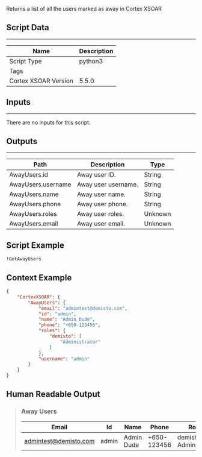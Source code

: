 Returns a list of all the users marked as away in Cortex XSOAR

## Script Data

---

| **Name** | **Description** |
| --- | --- |
| Script Type | python3 |
| Tags |  |
| Cortex XSOAR Version | 5.5.0 |

## Inputs

---
There are no inputs for this script.

## Outputs

---

| **Path** | **Description** | **Type** |
| --- | --- | --- |
| AwayUsers.id | Away user ID. | String |
| AwayUsers.username | Away user username. | String |
| AwayUsers.name | Away user name. | String |
| AwayUsers.phone | Away user phone. | String |
| AwayUsers.roles | Away user roles. | Unknown |
| AwayUsers.email | Away user email. | Unknown |


## Script Example

```!GetAwayUsers```

## Context Example

```json
{
    "CortexXSOAR": {
        "AwayUsers": {
            "email": "admintest@demisto.com",
            "id": "admin",
            "name": "Admin Dude",
            "phone": "+650-123456",
            "roles": {
                "demisto": [
                    "Administrator"
                ]
            },
            "username": "admin"
        }
    }
}
```

## Human Readable Output

>### Away Users
>
>|Email|Id|Name|Phone|Roles|Username|
>|---|---|---|---|---|---|
>| <admintest@demisto.com> | admin | Admin Dude | +650-123456 | demisto: Administrator | admin |

